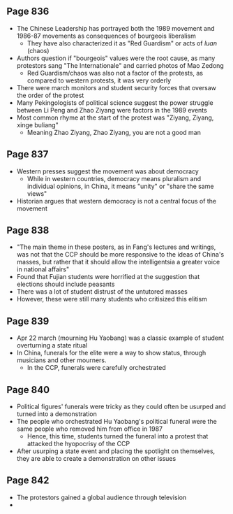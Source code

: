 
## Page 836
- The Chinese Leadership has portrayed both the 1989 movement and 1986-87 movements as consequences of bourgeois liberalism
	- They have also characterized it as "Red Guardism" or acts of *luan* (chaos)
- Authors question if "bourgeois" values were the root cause, as many protestors sang "The Internationale" and carried photos of Mao Zedong
	- Red Guardism/chaos was also not a factor of the protests, as compared to western protests, it was very orderly
- There were march monitors and student security forces that oversaw the order of the protest
- Many Pekingologists of political science suggest the power struggle between Li Peng and Zhao Ziyang were factors in the 1989 events
- Most common rhyme at the start of the protest was "Ziyang, Ziyang, xinge buliang"
	- Meaning Zhao Ziyang, Zhao Ziyang, you are not a good man

## Page 837
- Western presses suggest the movement was about democracy
	- While in western countries, democracy means pluralism and individual opinions, in China, it means "unity" or "share the same views"
- Historian argues that western democracy is not a central focus of the movement

## Page 838
- "The main theme in these posters, as in Fang's lectures and writings, was not that the CCP should be more responsive to the ideas of China's masses, but rather that it should allow the intelligentsia a greater voice in national affairs"
- Found that Fujian students were horrified at the suggestion that elections should include peasants
- There was a lot of student distrust of the untutored masses
- However, these were still many students who critisized this elitism

## Page 839
- Apr 22 march (mourning Hu Yaobang) was a classic example of student overturning a state ritual
- In China, funerals for the elite were a way to show status, through musicians and other mourners.
	- In the CCP, funerals were carefully orchestrated

## Page 840
- Political figures' funerals were tricky as they could often be usurped and turned into a demonstration
- The people who orchestrated Hu Yaobang's political funeral were the same people who removed him from office in 1987
	- Hence, this time, students turned the funeral into a protest that attacked the hyopocrisy of the CCP
- After usurping a state event and placing the spotlight on themselves, they are able to create a demonstration on other issues

## Page 842
- The protestors gained a global audience through television
- 